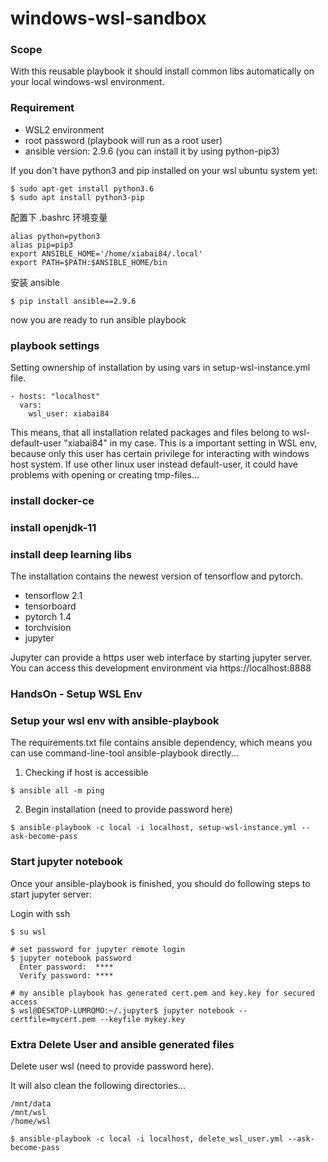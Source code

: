 # windows-wsl-sandbox

### Scope

With this reusable playbook it should install common libs automatically on your local windows-wsl environment.

### Requirement

* WSL2 environment
* root password (playbook will run as a root user)
* ansible version: 2.9.6 (you can install it by using python-pip3)

If you don't have python3 and pip installed on your wsl ubuntu system yet:

```
$ sudo apt-get install python3.6
$ sudo apt install python3-pip
```

配置下 .bashrc 环境变量

```
alias python=python3
alias pip=pip3
export ANSIBLE_HOME='/home/xiabai84/.local'
export PATH=$PATH:$ANSIBLE_HOME/bin
```

安装 ansible

```
$ pip install ansible==2.9.6
```

now you are ready to run ansible playbook


### playbook settings

Setting ownership of installation by using vars in setup-wsl-instance.yml file.

```
- hosts: "localhost"
  vars:
    wsl_user: xiabai84
```

This means, that all installation related packages and files belong to wsl-default-user "xiabai84" in my case. This is a important setting in WSL env, because only this user has certain privilege for interacting with windows host system. If use other linux user instead default-user, it could have problems with opening or creating tmp-files...

### install docker-ce

### install openjdk-11

### install deep learning libs

The installation contains the newest version of tensorflow and pytorch.

* tensorflow 2.1
* tensorboard
* pytorch 1.4 
* torchvision
* jupyter

Jupyter can provide a https user web interface by starting jupyter server. You can access this development environment via https://localhost:8888

### HandsOn - Setup WSL Env

### Setup your wsl env with ansible-playbook
The requirements.txt file contains ansible dependency, which means you can use command-line-tool ansible-playbook directly...

1. Checking if host is accessible

```
$ ansible all -m ping
```
2. Begin installation (need to provide password here)
```
$ ansible-playbook -c local -i localhost, setup-wsl-instance.yml --ask-become-pass
```

### Start jupyter notebook
Once your ansible-playbook is finished, you should do following steps to start jupyter server:

Login with ssh

```
$ su wsl

# set password for jupyter remote login
$ jupyter notebook password
  Enter password:  ****
  Verify password: ****
  
# my ansible playbook has generated cert.pem and key.key for secured access
$ wsl@DESKTOP-LUMRQMO:~/.jupyter$ jupyter notebook --certfile=mycert.pem --keyfile mykey.key
```

### Extra Delete User and ansible generated files
Delete user wsl (need to provide password here). 

It will also clean the following directories...
```
/mnt/data
/mnt/wsl
/home/wsl
```

```
$ ansible-playbook -c local -i localhost, delete_wsl_user.yml --ask-become-pass
```
